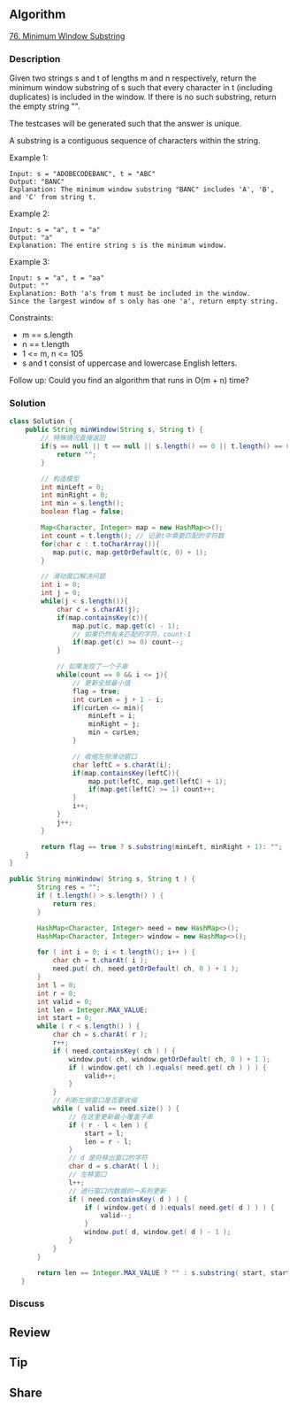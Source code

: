 ## Algorithm

[76. Minimum Window Substring](https://leetcode.com/problems/minimum-window-substring/)

### Description

Given two strings s and t of lengths m and n respectively, return the minimum window substring of s such that every character in t (including duplicates) is included in the window. If there is no such substring, return the empty string "".

The testcases will be generated such that the answer is unique.

A substring is a contiguous sequence of characters within the string.

Example 1:

```
Input: s = "ADOBECODEBANC", t = "ABC"
Output: "BANC"
Explanation: The minimum window substring "BANC" includes 'A', 'B', and 'C' from string t.
```

Example 2:

```
Input: s = "a", t = "a"
Output: "a"
Explanation: The entire string s is the minimum window.
```

Example 3:

```
Input: s = "a", t = "aa"
Output: ""
Explanation: Both 'a's from t must be included in the window.
Since the largest window of s only has one 'a', return empty string.
```

Constraints:

- m == s.length
- n == t.length
- 1 <= m, n <= 105
- s and t consist of uppercase and lowercase English letters.

Follow up: Could you find an algorithm that runs in O(m + n) time?

### Solution

```java
class Solution {
    public String minWindow(String s, String t) {
        // 特殊情况直接返回
        if(s == null || t == null || s.length() == 0 || t.length() == 0 || s.length() < t.length()) {
            return "";
        }

        // 构造模型
        int minLeft = 0;
        int minRight = 0;
        int min = s.length();
        boolean flag = false;

        Map<Character, Integer> map = new HashMap<>();
        int count = t.length(); // 记录t中需要匹配的字符数
        for(char c : t.toCharArray()){
           map.put(c, map.getOrDefault(c, 0) + 1);   
        }

        // 滑动窗口解决问题
        int i = 0;
        int j = 0;
        while(j < s.length()){
            char c = s.charAt(j);
            if(map.containsKey(c)){
                map.put(c, map.get(c) - 1);
                // 如果仍然有未匹配的字符，count-1
                if(map.get(c) >= 0) count--;
            }

            // 如果发现了一个子串
            while(count == 0 && i <= j){
                // 更新全局最小值
                flag = true;
                int curLen = j + 1 - i;
                if(curLen <= min){
                    minLeft = i;
                    minRight = j;
                    min = curLen;
                }

                // 收缩左侧滑动窗口
                char leftC = s.charAt(i);
                if(map.containsKey(leftC)){
                    map.put(leftC, map.get(leftC) + 1);
                    if(map.get(leftC) >= 1) count++;
                }
                i++;
            }
            j++;
        }

        return flag == true ? s.substring(minLeft, minRight + 1): "";
    }
}
```


```Java
public String minWindow( String s, String t ) {
       String res = "";
       if ( t.length() > s.length() ) {
           return res;
       }

       HashMap<Character, Integer> need = new HashMap<>();
       HashMap<Character, Integer> window = new HashMap<>();

       for ( int i = 0; i < t.length(); i++ ) {
           char ch = t.charAt( i );
           need.put( ch, need.getOrDefault( ch, 0 ) + 1 );
       }
       int l = 0;
       int r = 0;
       int valid = 0;
       int len = Integer.MAX_VALUE;
       int start = 0;
       while ( r < s.length() ) {
           char ch = s.charAt( r );
           r++;
           if ( need.containsKey( ch ) ) {
               window.put( ch, window.getOrDefault( ch, 0 ) + 1 );
               if ( window.get( ch ).equals( need.get( ch ) ) ) {
                   valid++;
               }
           }
           // 判断左侧窗口是否要收缩
           while ( valid == need.size() ) {
               // 在这里更新最小覆盖子串
               if ( r - l < len ) {
                   start = l;
                   len = r - l;
               }
               // d 是将移出窗口的字符
               char d = s.charAt( l );
               // 左移窗口
               l++;
               // 进行窗口内数据的一系列更新
               if ( need.containsKey( d ) ) {
                   if ( window.get( d ).equals( need.get( d ) ) ) {
                       valid--;
                   }
                   window.put( d, window.get( d ) - 1 );
               }
           }
       }

       return len == Integer.MAX_VALUE ? "" : s.substring( start, start+len );
   }
```

### Discuss

## Review


## Tip


## Share
